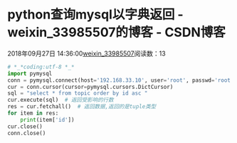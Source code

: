 # python查询mysql以字典返回 - weixin_33985507的博客 - CSDN博客
2018年09月27日 14:36:00[weixin_33985507](https://me.csdn.net/weixin_33985507)阅读数：13

```python
# *_*coding:utf-8 *_*
import pymysql
conn = pymysql.connect(host='192.168.33.10', user='root', passwd='root', db='spider', charset='utf8')
cur = conn.cursor(cursor=pymysql.cursors.DictCursor)
sql = "select * from topic order by id asc "
cur.execute(sql)  # 返回受影响的行数
res = cur.fetchall()  # 返回数据,返回的是tuple类型
for item in res:
    print(item['id'])
cur.close()
conn.close()
```
